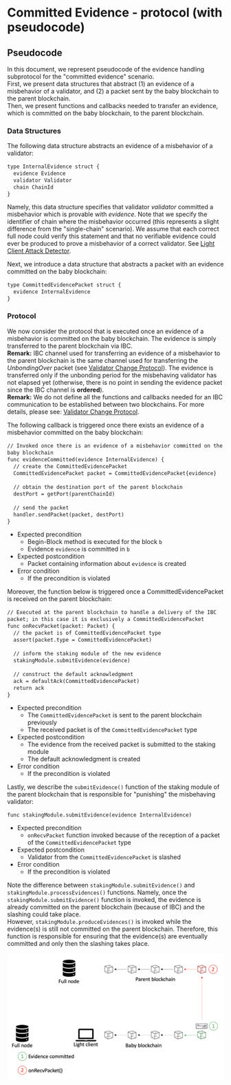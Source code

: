 # Committed Evidence - protocol (with pseudocode)

## Pseudocode

In this document, we represent pseudocode of the evidence handling subprotocol for the "committed evidence" scenario.
<br>First, we present data structures that abstract (1) an evidence of a misbehavior of a validator,  and (2) a packet sent by the baby blockchain to the parent blockchain.
<br>Then, we present functions and callbacks needed to transfer an evidence, which is committed on the baby blockchain, to the parent blockchain.

### Data Structures

The following data structure abstracts an evidence of a misbehavior of a validator:
```golang
type InternalEvidence struct {
  evidence Evidence
  validator Validator
  chain ChainId
}
```
Namely, this data structure specifies that validator *validator* committed a misbehavior which is provable with *evidence*.
Note that we specify the identifier of chain where the misbehavior occurred (this represents a slight difference from the "single-chain" scenario).
We assume that each correct full node could verify this statement and that no verifiable evidence could ever be produced to prove a misbehavior of a correct validator.
See [Light Client Attack Detector](https://github.com/tendermint/spec/blob/master/rust-spec/lightclient/detection/detection_003_reviewed.md).

Next, we introduce a data structure that abstracts a packet with an evidence committed on the baby blockchain:
```golang
type CommittedEvidencePacket struct {
  evidence InternalEvidence
}
```

### Protocol
We now consider the protocol that is executed once an evidence of a misbehavior is committed on the baby blockchain.
The evidence is simply transferred to the parent blockchain via IBC.
<br> **Remark:** IBC channel used for transferring an evidence of a misbehavior to the parent blockchain is the same channel used for transferring the *UnbondingOver* packet (see [Validator Change Protocol](https://github.com/informalsystems/cross-chain-validation/blob/main/spec/valset-update-protocol.md)).
The evidence is transferred only if the unbonding period for the misbehaving validator has not elapsed yet (otherwise, there is no point in sending the evidence packet since the IBC channel is **ordered**).
<br> **Remark:** We do not define all the functions and callbacks needed for an IBC communication to be established between two blockchains.
For more details, please see: [Validator Change Protocol](https://github.com/informalsystems/cross-chain-validation/blob/main/spec/valset-update-protocol.md).

The following callback is triggered once there exists an evidence of a misbehavior committed on the baby blockchain:
```golang
// Invoked once there is an evidence of a misbehavior committed on the baby blockchain
func evidenceCommitted(evidence InternalEvidence) {
  // create the CommittedEvidencePacket
  CommittedEvidencePacket packet = CommittedEvidencePacket{evidence}

  // obtain the destination port of the parent blockchain
  destPort = getPort(parentChainId)

  // send the packet
  handler.sendPacket(packet, destPort)
}
```
- Expected precondition
  - Begin-Block method is executed for the block `b`
  - Evidence `evidence` is committed in `b`
- Expected postcondition
  - Packet containing information about `evidence` is created
- Error condition
  - If the precondition is violated

Moreover, the function below is triggered once a CommittedEvidencePacket is received on the parent blockchain:
```golang
// Executed at the parent blockchain to handle a delivery of the IBC packet; in this case it is exclusively a CommittedEvidencePacket
func onRecvPacket(packet: Packet) {
  // the packet is of CommittedEvidencePacket type
  assert(packet.type = CommittedEvidencePacket)

  // inform the staking module of the new evidence
  stakingModule.submitEvidence(evidence)

  // construct the default acknowledgment
  ack = defaultAck(CommittedEvidencePacket)
  return ack
}
```
- Expected precondition
  - The `CommittedEvidencePacket` is sent to the parent blockchain previously
  - The received packet is of the `CommittedEvidencePacket` type
- Expected postcondition
  - The evidence from the received packet is submitted to the staking module
  - The default acknowledgment is created
- Error condition
  - If the precondition is violated

Lastly, we describe the `submitEvidence()` function of the staking module of the parent blockchain that is responsible for "punishing" the misbehaving validator:
```golang
func stakingModule.submitEvidence(evidence InternalEvidence)
```
- Expected precondition
  - `onRecvPacket` function invoked because of the reception of a packet of the `CommittedEvidencePacket` type
- Expected postcondition
  - Validator from the `CommittedEvidencePacket` is slashed
- Error condition
  - If the precondition is violated

Note the difference between `stakingModule.submitEvidence()` and `stakingModule.processEvidences()` functions.
Namely, once the `stakingModule.submitEvidence()` function is invoked, the evidence is already committed on the parent blockchain (because of IBC) and the slashing could take place.
<br>However, `stakingModule.produceEvidences()` is invoked while the evidence(s) is still not committed on the parent blockchain.
Therefore, this function is responsible for ensuring that the evidence(s) are eventually committed and only then the slashing takes place.

![image](../images/evidence_handling_2.png)
